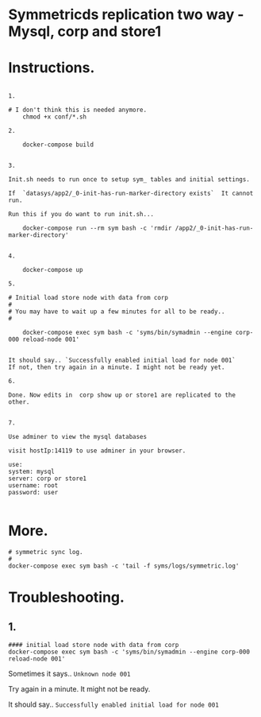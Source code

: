 
 
#  Symmetricds replication two way - Mysql, corp and store1

# Instructions.

```

1.

# I don't think this is needed anymore.
    chmod +x conf/*.sh

2.

    docker-compose build


3.

Init.sh needs to run once to setup sym_ tables and initial settings. 

If  `datasys/app2/_0-init-has-run-marker-directory exists`  It cannot run. 

Run this if you do want to run init.sh...

    docker-compose run --rm sym bash -c 'rmdir /app2/_0-init-has-run-marker-directory'


4.

    docker-compose up 

5.

# Initial load store node with data from corp
#
# You may have to wait up a few minutes for all to be ready..
#

    docker-compose exec sym bash -c 'syms/bin/symadmin --engine corp-000 reload-node 001'


It should say.. `Successfully enabled initial load for node 001`
If not, then try again in a minute. I might not be ready yet.

6.

Done. Now edits in  corp show up or store1 are replicated to the other.


7.

Use adminer to view the mysql databases 

visit hostIp:14119 to use adminer in your browser.

use:
system: mysql
server: corp or store1
username: root
password: user


```





# More.

```
# symmetric sync log.
#
docker-compose exec sym bash -c 'tail -f syms/logs/symmetric.log'

```





# Troubleshooting.

## 1. 

```
#### initial load store node with data from corp
docker-compose exec sym bash -c 'syms/bin/symadmin --engine corp-000 reload-node 001'

```

Sometimes it says..   `Unknown node 001`

Try again in a minute. It might not be ready.

It should say.. `Successfully enabled initial load for node 001`


